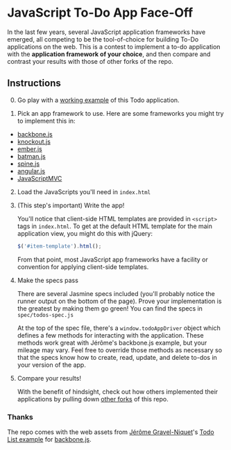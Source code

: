 # JavaScript To-Do App Face-Off

In the last few years, several JavaScript application frameworks have emerged, all competing to be the
tool-of-choice for building To-Do applications on the web. This is a contest to implement a to-do application
with the **application framework of your choice**, and then compare and contrast your results with those of
other forks of the repo.

## Instructions

0. Go play with a [working example](http://testdouble.github.com/todos/) of this Todo application.

1. Pick an app framework to use. Here are some frameworks you might try to implement this in:

  * [backbone.js](http://documentcloud.github.com/backbone)
  * [knockout.js](http://knockoutjs.com/)
  * [ember.js](http://emberjs.com/)
  * [batman.js](http://batmanjs.org/)
  * [spine.js](http://spinejs.com/)
  * [angular.js](http://angularjs.org/#/)
  * [JavaScriptMVC](http://javascriptmvc.com/)

2. Load the JavaScripts you'll need in `index.html`

3. (This step's important) Write the app!

    You'll notice that client-side HTML templates are provided in `<script>` tags in `index.html`. To
    get at the default HTML template for the main application view, you might do this with jQuery:

    ``` javascript
    $('#item-template').html();
    ```

    From that point, most JavaScript app frameworks have a facility or convention for applying client-side templates.

4. Make the specs pass

    There are several Jasmine specs included (you'll probably notice the runner output on the bottom of the page).
    Prove your implementation is the greatest by making them go green! You can find the specs in `spec/todos-spec.js`

    At the top of the spec file, there's a `window.todoAppDriver` object which defines a few methods for interacting with
    the application. These methods work great with Jérôme's backbone.js example, but your mileage may vary. Feel free
    to override those methods as necessary so that the specs know how to create, read, update, and delete to-dos in
    your version of the app.

5. Compare your results!

    With the benefit of hindsight, check out how others implemented their applications by
    pulling down [other forks](https://github.com/testdouble/todos/network) of this repo.

### Thanks

The repo comes with the web assets from [Jérôme Gravel-Niquet](http://jgn.me/)'s
[Todo List example](http://documentcloud.github.com/backbone/examples/todos/index.html) for
[backbone.js](http://documentcloud.github.com/backbone).
